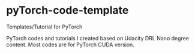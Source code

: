 # pyTorch-code-template
Templates/Tutorial for PyTorch

PyTorch codes and tutorials I created based on Udacity DRL Nano degree content. 
Most codes are for PyTorch CUDA version.
